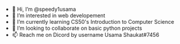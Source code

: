 - 👋 Hi, I’m @speedy1usama
- 👀 I’m interested in web developement
- 🌱 I’m currently learning CS50's Introduction to Computer Science
- 💞️ I’m looking to collaborate on basic python projects
- 📫 Reach me on Dicord by username Usama Shaukat#7456
<!---
speedy1usama/speedy1usama is a ✨ special ✨ repository because its `README.md` (this file) appears on your GitHub profile.
You can click the Preview link to take a look at your changes.
--->
